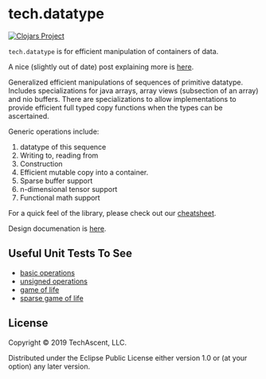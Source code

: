 # tech.datatype
[![Clojars Project](https://clojars.org/techascent/tech.datatype/latest-version.svg)](https://clojars.org/techascent/tech.datatype)


`tech.datatype` is for efficient manipulation of containers of data.

A nice (slightly out of date) post explaining more is [here](http://techascent.com/blog/datatype-library.html).

Generalized efficient manipulations of sequences of primitive datatype.
Includes specializations for java arrays, array views (subsection of an array)
and nio buffers.  There are specializations to allow implementations to provide
efficient full typed copy functions when the types can be ascertained.

  Generic operations include:
  1. datatype of this sequence
  2. Writing to, reading from
  3. Construction
  4. Efficient mutable copy into a container.
  5. Sparse buffer support
  6. n-dimensional tensor support
  7. Functional math support


For a quick feel of the library, please check out our [cheatsheet](docs/cheatsheet.md).


Design documenation is [here](docs).


## Useful Unit Tests To See

* [basic operations](test/tech/v2/datatype_test.clj)
* [unsigned operations](test/tech/v2/datatype/typed_buffer_test.clj)
* [game of life](test/tech/v2/apl/game_of_life.clj)
* [sparse game of life](test/tech/v2/apl/sparse_game_of_life.clj)


## License

Copyright © 2019 TechAscent, LLC.

Distributed under the Eclipse Public License either version 1.0 or (at
your option) any later version.
